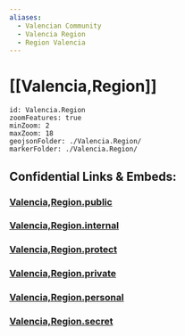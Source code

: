 ```yaml
---
aliases:
  - Valencian Community
  - Valencia Region
  - Region Valencia
---
```

# [[Valencia,Region]]


```leaflet
id: Valencia.Region
zoomFeatures: true 
minZoom: 2 
maxZoom: 18
geojsonFolder: ./Valencia.Region/
markerFolder: ./Valencia.Region/
```




## Confidential Links & Embeds: 

### [Valencia,Region.public](/_public/\Earth\Continent\Europe\Europe~South\Spain\Provinces~SpainValencia,Region.public.md) 

### [Valencia,Region.internal](/_internal/\Earth\Continent\Europe\Europe~South\Spain\Provinces~SpainValencia,Region.internal.md) 

### [Valencia,Region.protect](/_protect/\Earth\Continent\Europe\Europe~South\Spain\Provinces~SpainValencia,Region.protect.md) 

### [Valencia,Region.private](/_private/\Earth\Continent\Europe\Europe~South\Spain\Provinces~SpainValencia,Region.private.md) 

### [Valencia,Region.personal](/_personal/\Earth\Continent\Europe\Europe~South\Spain\Provinces~SpainValencia,Region.personal.md) 

### [Valencia,Region.secret](/_secret/\Earth\Continent\Europe\Europe~South\Spain\Provinces~SpainValencia,Region.secret.md)

